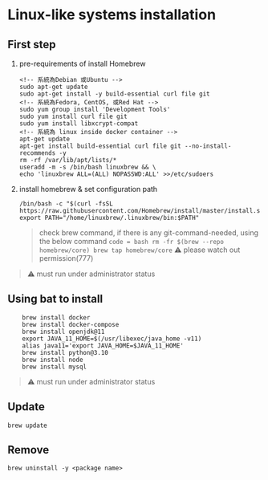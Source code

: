 # Linux-like systems installation

## First step

1. pre-requirements of install Homebrew

    ``` code = bash
    <!-- 系統為Debian 或Ubuntu -->
    sudo apt-get update
    sudo apt-get install -y build-essential curl file git
    <!-- 系統為Fedora, CentOS, 或Red Hat -->
    sudo yum group install 'Development Tools'
    sudo yum install curl file git
    sudo yum install libxcrypt-compat
	<!-- 系統為 linux inside docker container -->
	apt-get update
    apt-get install build-essential curl file git --no-install-recommends -y
    rm -rf /var/lib/apt/lists/*
    useradd -m -s /bin/bash linuxbrew && \
    echo 'linuxbrew ALL=(ALL) NOPASSWD:ALL' >>/etc/sudoers
    ```

2. install homebrew & set configuration path

    ``` code = bash
    /bin/bash -c "$(curl -fsSL https://raw.githubusercontent.com/Homebrew/install/master/install.sh)"
    export PATH="/home/linuxbrew/.linuxbrew/bin:$PATH"
    ```

	> check brew command, if there is any git-command-needed, using the below command
		``` code = bash
			rm -fr $(brew --repo homebrew/core)
			brew tap homebrew/core
		```
    > :warning: please watch out permission(777)

> :warning: must run under administrator status  

## Using bat to install

``` code = bash
    brew install docker
    brew install docker-compose
    brew install openjdk@11
    export JAVA_11_HOME=$(/usr/libexec/java_home -v11)
    alias java11='export JAVA_HOME=$JAVA_11_HOME'
    brew install python@3.10
    brew install node
    brew install mysql
```

> :warning: must run under administrator status  

## Update

``` code=bash
brew update
```

## Remove

``` code=bash
brew uninstall -y <package name>
```
